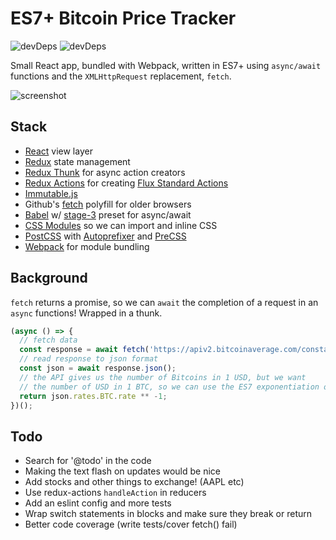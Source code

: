 # ES7+ Bitcoin Price Tracker

![devDeps](https://david-dm.org/nathanhleung/redux-bitcoin-price/status.svg) ![devDeps](https://david-dm.org/nathanhleung/redux-bitcoin-price/dev-status.svg)

Small React app, bundled with Webpack, written in ES7+ using `async/await` functions and the `XMLHttpRequest` replacement, `fetch`.

![screenshot](https://i.imgur.com/XMz6rHj.png)

## Stack

- [React](https://facebook.github.io/react/) view layer
- [Redux](http://redux.js.org/) state management
- [Redux Thunk](https://github.com/gaearon/redux-thunk) for async action creators
- [Redux Actions](https://github.com/acdlite/redux-actions) for creating [Flux Standard Actions](https://github.com/acdlite/flux-standard-action)
- [Immutable.js](https://facebook.github.io/immutable-js/)
- Github's [fetch](https://github.com/github/fetch) polyfill for older browsers
- [Babel](https://babeljs.io/) w/ [stage-3](https://babeljs.io/docs/plugins/preset-stage-3/) preset for async/await
- [CSS Modules](https://github.com/css-modules/css-modules) so we can import and inline CSS
- [PostCSS](http://postcss.org/) with [Autoprefixer](https://github.com/postcss/autoprefixer) and [PreCSS](https://jonathantneal.github.io/precss/)
- [Webpack](https://webpack.github.io/) for module bundling

## Background

`fetch` returns a promise, so we can `await` the completion of a request in an `async` functions! Wrapped in a thunk.

```js
(async () => {
  // fetch data
  const response = await fetch('https://apiv2.bitcoinaverage.com/constants/exchangerates/global');
  // read response to json format
  const json = await response.json();
  // the API gives us the number of Bitcoins in 1 USD, but we want
  // the number of USD in 1 BTC, so we can use the ES7 exponentiation operator
  return json.rates.BTC.rate ** -1;
})();
```

## Todo
- Search for '@todo' in the code
- Making the text flash on updates would be nice
- Add stocks and other things to exchange! (AAPL etc)
- Use redux-actions `handleAction` in reducers
- Add an eslint config and more tests
- Wrap switch statements in blocks and make sure they break or return
- Better code coverage (write tests/cover fetch() fail)

